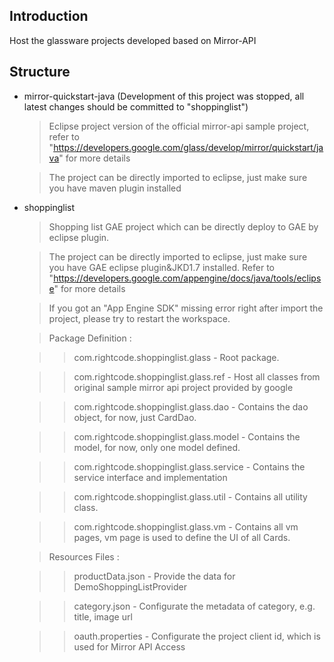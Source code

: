 ## Introduction

Host the glassware projects developed based on Mirror-API

## Structure

  * mirror-quickstart-java (Development of this project was stopped, all latest changes should be committed to "shoppinglist")

    >Eclipse project version of the official mirror-api sample project, refer to "https://developers.google.com/glass/develop/mirror/quickstart/java" for more details
    
    >The project can be directly imported to eclipse, just make sure you have maven plugin installed 
    
  * shoppinglist

    >Shopping list GAE project which can be directly deploy to GAE by eclipse plugin. 
    
    >The project can be directly imported to eclipse, just make sure you have GAE eclipse plugin&JKD1.7 installed.
     Refer to "https://developers.google.com/appengine/docs/java/tools/eclipse" for more details
    
    >If you got an "App Engine SDK" missing error right after import the project, please try to restart the workspace.
    
    >Package Definition :
    
    >>com.rightcode.shoppinglist.glass - Root package.
    
    >>com.rightcode.shoppinglist.glass.ref - Host all classes from original sample mirror api project provided by google
    
    >>com.rightcode.shoppinglist.glass.dao - Contains the dao object, for now, just CardDao.
    
    >>com.rightcode.shoppinglist.glass.model - Contains the model, for now, only one model defined.

    >>com.rightcode.shoppinglist.glass.service - Contains the service interface and implementation
    
    >>com.rightcode.shoppinglist.glass.util - Contains all utility class.
    
    >>com.rightcode.shoppinglist.glass.vm - Contains all vm pages, vm page is used to define the UI of all Cards.
    
    >Resources Files :
    
    >>productData.json - Provide the data for DemoShoppingListProvider
    
    >>category.json - Configurate the metadata of category, e.g. title, image url
    
    >>oauth.properties - Configurate the project client id, which is used for Mirror API Access
